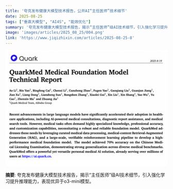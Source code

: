 ```yaml
---
title: '夸克发布健康大模型技术报告，公开AI“主任医师”技术细节'
date: 2025-08-25
tags: ["垂直大模型", "AI4S", "能效优化"]
summary: '夸克发布健康大模型技术报告，揭示“主任医师”级AI技术细节，引入强化学习提升推理能力，表现优异于o3-mini模型。'
image: 'images/articles/2025_08_25/004.png'
link: 'https://www.jiqizhixin.com/articles/2025-08-25-8'
---
```

![夸克发布健康大模型技术报告，公开AI“主任医师”技术细节](images/articles/2025_08_25/004.png)

**摘要**: 夸克发布健康大模型技术报告，揭示“主任医师”级AI技术细节，引入强化学习提升推理能力，表现优异于o3-mini模型。

